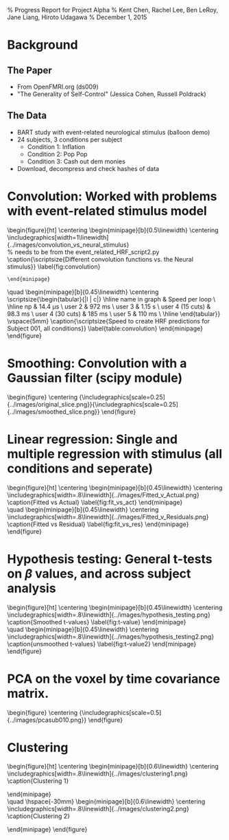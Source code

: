 % Progress Report for Project Alpha
% Kent Chen, Rachel Lee, Ben LeRoy, Jane Liang, Hiroto Udagawa
% December 1, 2015



# Background

## The Paper

- From OpenFMRI.org (ds009)
- "The Generality of Self-Control" (Jessica Cohen, Russell Poldrack)
<comment about software packages and replication>

## The Data

- BART study with event-related neurological stimulus (balloon demo)
- 24 subjects, 3 conditions per subject
	- Condition 1: Inflation
	- Condition 2: Pop Pop
	- Condition 3: Cash out dem monies
- Download, decompress and check hashes of data




# Convolution: Worked with problems with event-related stimulus model

\begin{figure}[ht]
\centering
	\begin{minipage}[b]{0.5\linewidth}
		\centering
		\includegraphics[width=1\linewidth]{../images/convolution_vs_neural_stimulus}  
		% needs to be from the event_related_HRF_script2.py 
		\caption{\scriptsize{Different convolution functions vs. the Neural stimulus}}
		\label{fig:convolution}

	\end{minipage}
\quad
	\begin{minipage}[b]{0.45\linewidth}
		\centering
		\scriptsize{\begin{tabular}{|l | c|}
		\hline
		name in graph & Speed per loop \\
		\hline
		np    			 & 14.4 µs \\
		user 2     		 & 972 ms  \\
		user 3     		 & 1.15 s  \\
		user 4 (15 cuts) & 98.3 ms \\
		user 4 (30 cuts) & 185 ms  \\
		user 5     	 	 & 110 ms  \\
		\hline
		\end{tabular}}
		\vspace{5mm}
		\caption{\scriptsize{Speed to create HRF predictions for Subject 001, all conditions}}
		\label{table:convolution}
	\end{minipage}
\end{figure}

# Smoothing: Convolution with a Gaussian filter (scipy module)

\begin{figure}
  \centering
  {\includegraphics[scale=0.25]{../images/original_slice.png}}{\includegraphics[scale=0.25]{../images/smoothed_slice.png}}
\end{figure}


# Linear regression: Single and multiple regression with stimulus (all conditions and seperate)

\begin{figure}[ht]
\centering
\begin{minipage}[b]{0.45\linewidth}
	\centering
	\includegraphics[width=.8\linewidth]{../images/Fitted_v_Actual.png} 
	\caption{Fitted vs Actual}
	\label{fig:fit_vs_act}
\end{minipage}	
\quad
\begin{minipage}[b]{0.45\linewidth}
	\centering
		\includegraphics[width=.8\linewidth]{../images/Fitted_v_Residuals.png} 
	\caption{Fitted vs Residual}
	\label{fig:fit_vs_res}
\end{minipage}
\end{figure}



#  Hypothesis testing: General t-tests on $\beta$ values, and across subject analysis


\begin{figure}[ht]
\centering
\begin{minipage}[b]{0.45\linewidth}
	\centering
	\includegraphics[width=.8\linewidth]{../images/hypothesis_testing.png} 
	\caption{Smoothed t-values}
	\label{fig:t-value}
\end{minipage}	
\quad
\begin{minipage}[b]{0.45\linewidth}
	\centering
		\includegraphics[width=.8\linewidth]{../images/hypothesis_testing2.png} 
	\caption{unsmoothed t-values}
	\label{fig:t-value2}
\end{minipage}
\end{figure}

# PCA on the voxel by time covariance matrix.


\begin{figure}
  \centering
  {\includegraphics[scale=0.5]{../images/pcasub010.png}}
\end{figure}


# Clustering

\begin{figure}[ht]
\centering
\begin{minipage}[b]{0.6\linewidth}
	\centering
	\includegraphics[width=.8\linewidth]{../images/clustering1.png} 
	\caption{Clustering 1}

\end{minipage}	
\quad
\hspace{-30mm}
\begin{minipage}[b]{0.6\linewidth}
	\centering
	\includegraphics[width=.8\linewidth]{../images/clustering2.png} 
	\caption{Clustering 2}

\end{minipage}
\end{figure}



